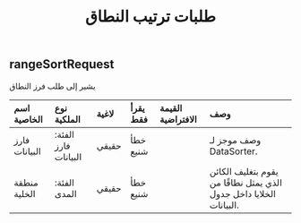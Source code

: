 ﻿---
title: طلبات ترتيب النطاق
second_title: Aspose.Cells Cloud Documen
type: docs
url: /ar/specification/model/rangesortrequest/
description: "Aspose.Cells مواصفات النموذج السحابي: RangeSortRequest. تعامل بسهولة مع Excel ومستندات جداول البيانات الأخرى التي تحتوي على ميزات مثل الفتح والتوليد والتحرير والتقسيم والدمج والمقارنة والتحويل"
kwords: Excel, Office, جدول البيانات, Cloud REST API, RangeSortRequest
weight: 50
---
## **rangeSortRequest**

 يشير إلى طلب فرز النطاق

| اسم الخاصية| نوع الملكية| لاغية| يقرأ فقط| القيمة الافتراضية| وصف|
|:- |:- |:- |:- |:- |:- |
| فارز البيانات| الفئة: فارز البيانات| حقيقي| خطأ شنيع|| وصف موجز لـ DataSorter.|
| منطقة الخلية| الفئة: المدى| حقيقي| خطأ شنيع|| يقوم بتغليف الكائن الذي يمثل نطاقًا من الخلايا داخل جدول البيانات.|

